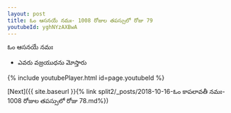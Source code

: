 ```yaml
---
layout: post
title: ఓం ఆసనయే నమః- 1008 రోజుల తపస్సులో రోజు 79
youtubeId: yghNYzAXBwA
---
```

 
 
 ఓం ఆసనయే నమః  
 
 -  ఎవరు వజ్రయుధను మోస్తారు 
 
  
 
  
 
 
 
 
 
 


{% include youtubePlayer.html id=page.youtubeId %}
 
[Next]({{ site.baseurl }}{% link  split2/_posts/2018-10-16-ఓం కాపలావతీ నమః- 1008 రోజుల తపస్సులో రోజు 78.md%})
 
